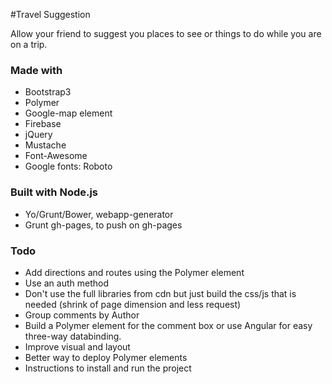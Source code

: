 #Travel Suggestion

Allow your friend to suggest you places to see or things to do while you are on a trip.

### Made with
 - Bootstrap3
 - Polymer
 - Google-map element
 - Firebase
 - jQuery
 - Mustache
 - Font-Awesome
 - Google fonts: Roboto

### Built with Node.js
 - Yo/Grunt/Bower, webapp-generator
 - Grunt gh-pages, to push on gh-pages

### Todo
 - Add directions and routes using the Polymer element
 - Use an auth method
 - Don't use the full libraries from cdn but just build the css/js that is needed (shrink of page dimension and less request)
 - Group comments by Author
 - Build a Polymer element for the comment box or use Angular for easy three-way databinding.
 - Improve visual and layout
 - Better way to deploy Polymer elements
 - Instructions to install and run the project